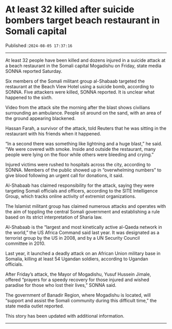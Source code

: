 # At least 32 killed after suicide bombers target beach restaurant in Somali capital

Published :`2024-08-05 17:37:16`

---

At least 32 people have been killed and dozens injured in a suicide attack at a beach restaurant in the Somali capital Mogadishu on Friday, state media SONNA reported Saturday.

Six members of the Somali militant group al-Shabaab targeted the restaurant at the Beach View Hotel using a suicide bomb, according to SONNA. Five attackers were killed, SONNA reported. It is unclear what happened to the sixth.

Video from the attack site the morning after the blast shows civilians surrounding an ambulance. People sit around on the sand, with an area of the ground appearing blackened.

Hassan Farah, a survivor of the attack, told Reuters that he was sitting in the restaurant with his friends when it happened.

“In a second there was something like lightning and a huge blast,” he said. “We were covered with smoke. Inside and outside the restaurant, many people were lying on the floor while others were bleeding and crying.”

Injured victims were rushed to hospitals across the city, according to SONNA. Members of the public showed up in “overwhelming numbers” to give blood following an urgent call for donations, it said.

Al-Shabaab has claimed responsibility for the attack, saying they were targeting Somali officials and officers, according to the SITE Intelligence Group, which tracks online activity of extremist organizations.

The Islamist militant group has claimed numerous attacks and operates with the aim of toppling the central Somali government and establishing a rule based on its strict interpretation of Sharia law.

Al-Shabaab is the “largest and most kinetically active al-Qaeda network in the world,” the US Africa Command said last year. It was designated as a terrorist group by the US in 2008, and by a UN Security Council committee in 2010.

Last year, it launched a deadly attack on an African Union military base in Somalia, killing at least 54 Ugandan soldiers, according to Ugandan officials.

After Friday’s attack, the Mayor of Mogadishu, Yusuf Hussein Jimale, offered “prayers for a speedy recovery for those injured and wished paradise for those who lost their lives,” SONNA said.

The government of Banadir Region, where Mogadishu is located, will “support and assist the Somali community during this difficult time,” the state media outlet reported.

This story has been updated with additional information.

---

